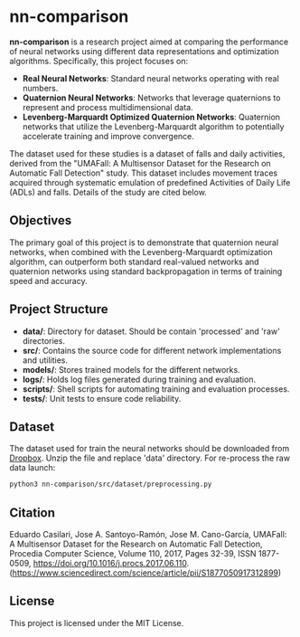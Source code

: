 # nn-comparison

**nn-comparison** is a research project aimed at comparing the performance of neural networks using different data representations and optimization algorithms. Specifically, this project focuses on:

- **Real Neural Networks**: Standard neural networks operating with real numbers.
- **Quaternion Neural Networks**: Networks that leverage quaternions to represent and process multidimensional data.
- **Levenberg-Marquardt Optimized Quaternion Networks**: Quaternion networks that utilize the Levenberg-Marquardt algorithm to potentially accelerate training and improve convergence.

The dataset used for these studies is a dataset of falls and daily activities, derived from the "UMAFall: A Multisensor Dataset for the Research on Automatic Fall Detection" study. This dataset includes movement traces acquired through systematic emulation of predefined Activities of Daily Life (ADLs) and falls. Details of the study are cited below.


## Objectives

The primary goal of this project is to demonstrate that quaternion neural networks, when combined with the Levenberg-Marquardt optimization algorithm, can outperform both standard real-valued networks and quaternion networks using standard backpropagation in terms of training speed and accuracy.

## Project Structure

- **data/**: Directory for dataset. Should be contain 'processed' and 'raw' directories.
- **src/**: Contains the source code for different network implementations and utilities.
- **models/**: Stores trained models for the different networks.
- **logs/**: Holds log files generated during training and evaluation.
- **scripts/**: Shell scripts for automating training and evaluation processes.
- **tests/**: Unit tests to ensure code reliability.

## Dataset

The dataset used for train the neural networks should be downloaded from [Dropbox](https://www.dropbox.com/scl/fo/apjuwq4n4i9e8k2b5fnh8/AL1iRBcakCLoR6JbkT14ZtI?rlkey=8ihd7tkkryk5w01lukjk73uv1&st=g5va5kdg&dl=0).
Unzip the file and replace 'data' directory.
For re-process the raw data launch:
```bash
python3 nn-comparison/src/dataset/preprocessing.py
```

## Citation

Eduardo Casilari, Jose A. Santoyo-Ramón, Jose M. Cano-García,
UMAFall: A Multisensor Dataset for the Research on Automatic Fall Detection,
Procedia Computer Science,
Volume 110,
2017,
Pages 32-39,
ISSN 1877-0509,
https://doi.org/10.1016/j.procs.2017.06.110.
(https://www.sciencedirect.com/science/article/pii/S1877050917312899)

## License

This project is licensed under the MIT License.
